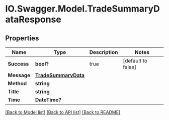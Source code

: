 # IO.Swagger.Model.TradeSummaryDataResponse
## Properties

Name | Type | Description | Notes
------------ | ------------- | ------------- | -------------
**Success** | **bool?** | true | [default to false]
**Message** | [**TradeSummaryData**](TradeSummaryData.md) |  | 
**Method** | **string** |  | 
**Title** | **string** |  | 
**Time** | **DateTime?** |  | 

[[Back to Model list]](../README.md#documentation-for-models) [[Back to API list]](../README.md#documentation-for-api-endpoints) [[Back to README]](../README.md)

